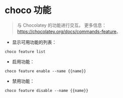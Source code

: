 # choco 功能

> 与 Chocolatey 的功能进行交互。
> 更多信息：<https://chocolatey.org/docs/commands-feature>。

- 显示可用功能的列表：

`choco feature list`

- 启用功能：

`choco feature enable --name {{name}}`

- 禁用功能：

`choco feature disable --name {{name}}`